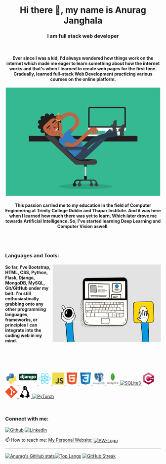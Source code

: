 <!--
**anuragjanghala/anuragjanghala** is a ✨ _special_ ✨ repository because its `README.md` (this file) appears on your GitHub profile.

Here are some ideas to get you started::

- 🔭 I’m currently working on ...
- 🌱 I’m currently learning ...
- 👯 I’m looking to collaborate on ...
- 🤔 I’m looking for help with ...
- 💬 Ask me about ...
- 📫 How to reach me: ...
- 😄 Pronouns: ...
- ⚡ Fun fact: ...
-->

<!--
Ever since I was a kid, I'd always wondered how things work on the internet which made me eager to learn something about how the internet works and that's when I learned to create web pages for the first time. Gradually, learned full-stack Web Development practicing various courses on the online platform.

This passion carried me to my education in the field of Computer Engineering at Trinity College Dublin and Thapar Institute. And it was here when I learned how much there was yet to learn. Which later drove me towards Artificial Intelligence. So I've started learning Deep Learning and Computer Vision.

So far, I've Bootstrap, HTML, CSS, Python, Flask, Django, MongoDB, MySQL, Git/GitHub under my belt. I'm still enthusiastically grabbing onto any other programming languages, frameworks, or principles I can integrate into the coding web in my mind.
-->

<h1 align="center">Hi there 👋, my name is Anurag Janghala</h1>
<h3 align="center">I am full stack web developer</h3>

<br/>

<h4 align="center">Ever since I was a kid, I'd always wondered how things work on the internet which made me eager to learn something about how the internet works and that's when I learned to create web pages for the first time. Gradually, learned full-stack Web Development practicing various courses on the online platform.</h4>

<p align="center">
  <img src="coder.gif" alt="animated" height="350px" width="500px"/>
</p>


<h4 align="center">This passion carried me to my education in the field of Computer Engineering at Trinity College Dublin and Thapar Institute. And it was here when I learned how much there was yet to learn. Which later drove me towards Artificial Intelligence. So, I've started learning Deep Learning and Computer Vision aswell.</h4>
<br/>
<br/>
<h3 align="left">Languages and Tools:</h3>

<div>
<p align="center">
  <img align="right" src="WDGIF.gif" alt="animated" height="250px" width="350px"/>
</p>

<h4 align="">So far, I've Bootstrap, HTML, CSS, Python, Flask, Django, MongoDB, MySQL, Git/GitHub under my belt. I'm still enthusiastically grabbing onto any other programming languages, frameworks, or principles I can integrate into the coding web in my mind.
</h4>
  
<br/>
<br/>
<br/>
<p align=""> 
  <a href="https://www.python.org/" target="_blank"> <img src="https://github.com/devicons/devicon/blob/master/icons/python/python-original.svg" alt="Python" width="40" height="40"/> </a> 
  <a href="https://www.djangoproject.com/" target="_blank"> <img src="https://github.com/devicons/devicon/blob/master/icons/django/django-original.svg" alt="Django" width="60" height="50"/> </a>
  <a href="https://reactjs.org/" target="_blank"> <img src="https://github.com/devicons/devicon/blob/master/icons/react/react-original.svg" alt="React.js" width="40" height="40"/> </a> 
  <a href="https://www.javascript.com/" target="_blank"> <img src="https://github.com/devicons/devicon/blob/master/icons/javascript/javascript-original.svg" alt="JavaScript" width="40" height="40"/> </a> 
  <a href="https://www.w3schools.com/html/" target="_blank"> <img src="https://github.com/devicons/devicon/blob/master/icons/html5/html5-original.svg" alt="HTML" width="40" height="40"/> </a> 
  <a href="https://www.w3schools.com/css/" target="_blank"> <img src="https://github.com/devicons/devicon/blob/master/icons/css3/css3-original.svg" alt="CSS" width="40" height="40"/> </a>
  <a href="https://www.postgresql.org/" target="_blank"> <img src="https://github.com/devicons/devicon/blob/master/icons/postgresql/postgresql-plain-wordmark.svg" alt="PostgreSQL" width="40" height="40"/> </a>
  <a href="https://www.mongodb.com/" target="_blank"> <img src="https://github.com/devicons/devicon/blob/master/icons/mongodb/mongodb-original-wordmark.svg" alt="MongoDB" width="40" height="40"/> </a>
  <a href="https://www.sqlite.org/index.html" target="_blank"> <img src="https://www.vectorlogo.zone/logos/sqlite/sqlite-icon.svg" alt="SQLite3" width="40" height="40"/> </a>
  <a href="https://www.cplusplus.com/" target="_blank"> <img src="https://github.com/devicons/devicon/blob/master/icons/cplusplus/cplusplus-original.svg" alt="C++" width="40" height="40"/> </a>
  <a href="https://git-scm.com/" target="_blank"> <img src="https://github.com/devicons/devicon/blob/master/icons/git/git-original.svg" alt="Git" width="40" height="40"/> </a> 
  <a href="https://www.linux.org/" target="_blank"> <img src="https://github.com/devicons/devicon/blob/master/icons/linux/linux-plain.svg" alt="linux" width="40" height="40"/> </a>
   <a href="https://pytorch.org/" target="_blank"> <img src="https://www.vectorlogo.zone/logos/pytorch/pytorch-icon.svg" alt="PyTorch" width="40" height="40"/> </a>
</p>
<div>
 
<br/>

<h3 align="left">Connect with me:</h3>
<p align="left">
<a href="https://github.com/anuragjanghala" target="blank"><img align="center" src="https://cdn.jsdelivr.net/npm/simple-icons@3.0.1/icons/github.svg" alt="Github" height="40" width="40" /></a>
<a href="https://www.linkedin.com/in/anuragjanghala/" target="blank"><img align="center" src="https://cdn.jsdelivr.net/npm/simple-icons@3.0.1/icons/linkedin.svg" alt="LinkedIn" height="40" width="40" /></a>
</p>
  
 📫 How to reach me:  <a href="https://www.janghala.xyz/" target="blank">My Personal Website: <img align="center" src="https://www.janghala.xyz/static/folio/images/signature.png" alt="PW-Logo" height="40" width="80" /></a>

<hr/>

[![Anurag's GitHub stats](https://github-readme-stats.vercel.app/api?username=anuragjanghala&show_icons=true&theme=radical)](https://github.com/anuraghazra/github-readme-stats)[![Top Langs](https://github-readme-stats.vercel.app/api/top-langs/?username=anuragjanghala&show_icons=true&theme=radical)](https://github.com/anuraghazra/github-readme-stats)
[![GitHub Streak](https://github-readme-streak-stats.herokuapp.com/?user=anuragjanghala&show_icons=true&theme=radical)](https://git.io/streak-stats) 


